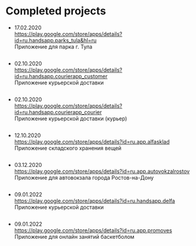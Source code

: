 # Completed projects

- 17.02.2020 <br>
https://play.google.com/store/apps/details?id=ru.handsapp.parks_tula&hl=ru <br>
Приложение для парка г. Тула <br>
<img src="https://github.com/NetylkinOV/projects/blob/main/screens/pt.png?raw=true" alt="" />

- 02.10.2020 <br>
https://play.google.com/store/apps/details?id=ru.handsapp.courierapp_customer <br>
Приложение курьерской доставки <br>
<img src="https://github.com/NetylkinOV/projects/blob/main/screens/n.png?raw=true" alt="" />

- 02.10.2020 <br>
https://play.google.com/store/apps/details?id=ru.handsapp.courierapp_courier <br>
Приложение курьерской доставки (курьер) <br>
<img src="https://github.com/NetylkinOV/projects/blob/main/screens/nc.png?raw=true" alt="" />

- 12.10.2020 <br>
https://play.google.com/store/apps/details?id=ru.app.alfasklad <br>
Приложение складского хранения вещей <br>
<img src="https://github.com/NetylkinOV/projects/blob/main/screens/alfa.png?raw=true" alt="" />

- 03.12.2020 <br>
https://play.google.com/store/apps/details?id=ru.app.autovokzalrostov <br>
Приложение для автовокзала города Ростов-на-Дону <br>
<img src="https://github.com/NetylkinOV/projects/blob/main/screens/arostv.png?raw=true" alt="" />

- 09.01.2022 <br>
https://play.google.com/store/apps/details?id=ru.handsapp.delfa <br>
Приложение курьерской доставки <br>
<img src="https://github.com/NetylkinOV/projects/blob/main/screens/delfa.png?raw=true" alt="" />

- 09.01.2022 <br>
https://play.google.com/store/apps/details?id=ru.app.promoves <br>
Приложение для онлайн занятий баскетболом <br>
<img src="https://github.com/NetylkinOV/projects/blob/main/screens/prom.png?raw=true" alt="" />